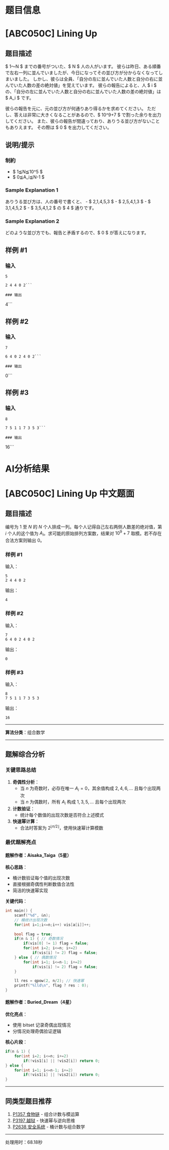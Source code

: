 # 题目信息

# [ABC050C] Lining Up

## 题目描述

[problemUrl]: https://atcoder.jp/contests/abc050/tasks/arc066_a

$ 1～N $ までの番号がついた、$ N $ 人の人がいます。 彼らは昨日、ある順番で左右一列に並んでいましたが、今日になってその並び方が分からなくなってしまいました。 しかし、彼らは全員、「自分の左に並んでいた人数と自分の右に並んでいた人数の差の絶対値」を覚えています。 彼らの報告によると、人 $ i $ の、「自分の左に並んでいた人数と自分の右に並んでいた人数の差の絶対値」は $ A_i $ です。

彼らの報告を元に、元の並び方が何通りあり得るかを求めてください。 ただし、答えは非常に大きくなることがあるので、$ 10^9+7 $ で割った余りを出力してください。 また、彼らの報告が間違っており、ありうる並び方がないこともありえます。 その際は $ 0 $ を出力してください。

## 说明/提示

### 制約

- $ 1≦N≦10^5 $
- $ 0≦A_i≦N-1 $

### Sample Explanation 1

ありうる並び方は、人の番号で書くと、 - $ 2,1,4,5,3 $ - $ 2,5,4,1,3 $ - $ 3,1,4,5,2 $ - $ 3,5,4,1,2 $ の $ 4 $ 通りです。

### Sample Explanation 2

どのような並び方でも、報告と矛盾するので、$ 0 $ が答えになります。

## 样例 #1

### 输入

```
5

2 4 4 0 2```

### 输出

```
4```

## 样例 #2

### 输入

```
7

6 4 0 2 4 0 2```

### 输出

```
0```

## 样例 #3

### 输入

```
8

7 5 1 1 7 3 5 3```

### 输出

```
16```

# AI分析结果



# [ABC050C] Lining Up 中文题面

## 题目描述

编号为 $1$ 至 $N$ 的 $N$ 个人排成一列。每个人记得自己左右两侧人数差的绝对值，第 $i$ 个人的这个值为 $A_i$。求可能的原始排列方案数，结果对 $10^9+7$ 取模。若不存在合法方案则输出 $0$。

### 样例 #1
输入：
```
5
2 4 4 0 2
```
输出：
```
4
```

### 样例 #2
输入：
```
7
6 4 0 2 4 0 2
```
输出：
```
0
```

### 样例 #3
输入：
```
8
7 5 1 1 7 3 5 3
```
输出：
```
16
```

---

**算法分类**：组合数学

---

## 题解综合分析

### 关键思路总结
1. **奇偶性分析**：
   - 当 $n$ 为奇数时，必存在唯一 $A_i=0$，其余值构成 $2,4,6,...$ 且每个出现两次
   - 当 $n$ 为偶数时，所有 $A_i$ 构成 $1,3,5,...$ 且每个出现两次
2. **计数验证**：
   - 统计每个数值的出现次数是否符合上述模式
3. **快速幂计算**：
   - 合法时答案为 $2^{\lfloor n/2 \rfloor}$，使用快速幂计算模数

### 最优题解亮点

#### 题解作者：Aisaka_Taiga（5星）
**核心思路**：
- 桶计数验证每个值的出现次数
- 直接根据奇偶性判断数值合法性
- 简洁的快速幂实现

**关键代码**：
```cpp
int main() {
    scanf("%d", &n);
    // 桶统计出现次数
    for(int i=1;i<=n;i++) vis[a[i]]++;
    
    bool flag = true;
    if(n & 1) { // 奇数情况
        if(vis[0] != 1) flag = false;
        for(int i=2; i<=n; i+=2) 
            if(vis[i] != 2) flag = false;
    } else { // 偶数情况
        for(int i=1; i<=n-1; i+=2)
            if(vis[i] != 2) flag = false;
    }
    
    ll res = qpow(2, n/2); // 快速幂
    printf("%lld\n", flag ? res : 0);
}
```

#### 题解作者：Buried_Dream（4星）
**优化亮点**：
- 使用 bitset 记录奇偶出现情况
- 分情况处理奇偶验证逻辑

**核心片段**：
```cpp
if(n & 1) {
    for(int i=2; i<=n; i+=2) 
        if(!vis1[i] || !vis2[i]) return 0;
} else {
    for(int i=1; i<=n-1; i+=2)
        if(!vis1[i] || !vis2[i]) return 0;
}
```

---

## 同类型题目推荐
1. [P1357 食物链](https://www.luogu.com.cn/problem/P1357) - 组合计数与模运算
2. [P3197 越狱](https://www.luogu.com.cn/problem/P3197) - 快速幂与逆向思维
3. [P2638 安全系统](https://www.luogu.com.cn/problem/P2638) - 桶计数与组合数学

---
处理用时：68.18秒
